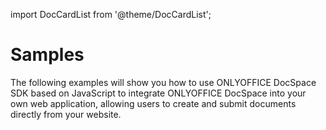 import DocCardList from '@theme/DocCardList';

# Samples

The following examples will show you how to use ONLYOFFICE DocSpace SDK based on JavaScript to integrate ONLYOFFICE DocSpace into your own web application, allowing users to create and submit documents directly from your website.

<DocCardList />
